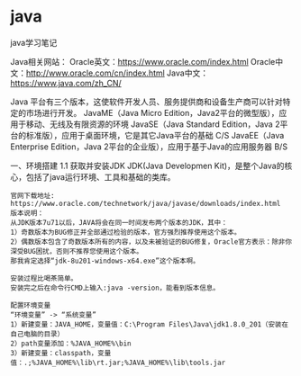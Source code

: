 # java
java学习笔记

Java相关网站：
Oracle英文：https://www.oracle.com/index.html
Oracle中文：http://www.oracle.com/cn/index.html
Java中文：https://www.java.com/zh_CN/

Java 平台有三个版本，这使软件开发人员、服务提供商和设备生产商可以针对特定的市场进行开发。
JavaME（Java Micro Edition，Java2平台的微型版），应用于移动、无线及有限资源的环境
JavaSE（Java Standard Edition，Java 2平台的标准版），应用于桌面环境，它是其它Java平台的基础 C/S
JavaEE（Java Enterprise Edition，Java 2平台的企业版），应用于基于Java的应用服务器 B/S

一、环境搭建
    1.1 获取并安装JDK
    JDK(Java Developmen Kit)，是整个Java的核心，包括了java运行环境、工具和基础的类库。
    
    官网下载地址: https://www.oracle.com/technetwork/java/javase/downloads/index.html
    版本说明：
    从JDK版本7u71以后，JAVA将会在同一时间发布两个版本的JDK，其中：
    1）奇数版本为BUG修正并全部通过检验的版本，官方强烈推荐使用这个版本。
    2）偶数版本包含了奇数版本所有的内容，以及未被验证的BUG修复，Oracle官方表示：除非你深受BUG困扰，否则不推荐您使用这个版本。
    那我肯定选择“jdk-8u201-windows-x64.exe”这个版本啊。
    
    安装过程比喝茶简单。    
    安装完之后在命令行CMD上输入:java -version，能看到版本信息。
    
    配置环境变量
    “环境变量” -> “系统变量”
    1）新建变量：JAVA_HOME，变量值：C:\Program Files\Java\jdk1.8.0_201（安装在自己电脑的目录）
    2）path变量添加：%JAVA_HOME%\bin
    3）新建变量：classpath，变量值：.;%JAVA_HOME%\lib\rt.jar;%JAVA_HOME%\lib\tools.jar
    

